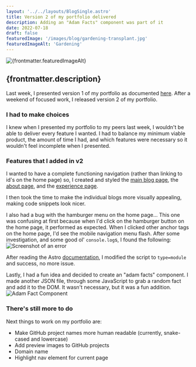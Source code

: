 ```yaml
---
layout: '../../layouts/BlogSingle.astro'
title: Version 2 of my portfolio delivered
description: Adding an "Adam Facts" component was part of it
date: 2022-07-18
draft: false
featuredImage: '/images/blog/gardening-transplant.jpg'
featuredImageAlt: 'Gardening'
---
```


<img src={frontmatter.featuredImage} alt={frontmatter.featuredImageAlt} />

## {frontmatter.description}

Last week, I presented version 1 of my portfolio as documented [here](./2022-07-15-presented-my-portfolio.md). After a weekend of focused work, I released version 2 of my portfolio.

### I had to make choices

I knew when I presented my portfolio to my peers last week, I wouldn't be able to deliver every feature I wanted. I had to balance my minimum viable product, the amount of time I had, and which features were necessary so it wouldn't feel incomplete when I presented.

### Features that I added in v2

I wanted to have a complete functioning navigation (rather than linking to id's on the home page) so, I created and styled the [main blog page](../blog.astro), the [about page](../about.astro), and the [experience page](../experience.astro).

I then took the time to make the individual blogs more visually appealing, making code snippets look nicer.

I also had a bug with the hamburger menu on the home page... This one was confusing at first because when I'd click on the hamburger button on the home page, it performed as expected. When I clicked other anchor tags on the home page, I'd see the mobile navigation menu flash. After some investigation, and some good ol' `console.log`s, I found the following:
![Screenshot of an error](/images/blog/hamburger-menu-js-issue.jpg)

After reading the Astro [documentation](https://docs.astro.build/en/core-concepts/astro-components/#client-side-scripts), I modified the script to `type=module` and success, no more issue.

Lastly, I had a fun idea and decided to create an "adam facts" component. I made another JSON file, through some JavaScript to grab a random fact and add it to the DOM. It wasn't necessary, but it was a fun addition.
![Adam Fact Component](/images/blog/adam-fact-component.jpg)

### There's still more to do

Next things to work on my portfolio are:

- Make GitHub project names more human readable (currently, snake-cased and lowercase)
- Add preview images to GitHub projects
- Domain name
- Highlight nav element for current page
